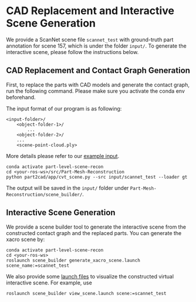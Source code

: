 # CAD Replacement and Interactive Scene Generation

We provide a ScanNet scene file `scannet_test` with ground-truth part annotation for scene 157, which is under the folder `input/`. To generate the interactive scene, please follow the instructions below.

## CAD Replacement and Contact Graph Generation

First, to replace the parts with CAD models and generate the contact graph, run the following command. Please make sure you activate the conda env beforehand.

The input format of our program is as following:
```test
<input-folder>/
    <object-folder-1>/
        ...
    <object-folder-2>/
    ...
    <scene-point-cloud.ply>
```
More details please refer to our [example input](../input/scannet_test).

```shell
conda activate part-level-scene-recon
cd <your-ros-ws>/src/Part-Mesh-Reconstruction
python part2cad/app/cvt_scene.py --src input/scannet_test --loader gt
```

The output will be saved in the `input/` folder under `Part-Mesh-Reconstruction/scene_builder/`.

## Interactive Scene Generation

We provide a scene builder tool to generate the interactive scene from the constructed contact graph and the replaced parts. You can generate the xacro scene by:

```shell
conda activate part-level-scene-recon
cd <your-ros-ws>
roslaunch scene_builder generate_xacro_scene.launch scene_name:=scannet_test
```

We also provide some [launch files](../scene_builder/launch/) to visualize the constructed virtual interactive scene. For example, use

```shell
roslaunch scene_builder view_scene.launch scene:=scannet_test
```